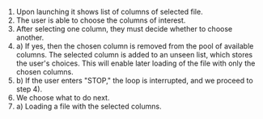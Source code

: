 1) Upon launching it shows list of columns of selected file.
2) The user is able to choose the columns of interest.
3) After selecting one column, they must decide whether to choose another.
3) a) If yes, then the chosen column is removed from the pool of available columns.
   The selected column is added to an unseen list, which stores the user's choices.
   This will enable later loading of the file with only the chosen columns.
3) b) If the user enters "STOP," the loop is interrupted, and we proceed to step 4).
4) We choose what to do next.
4) a) Loading a file with the selected columns.